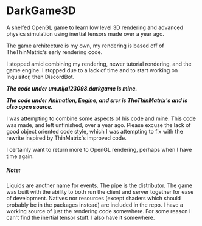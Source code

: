 # DarkGame3D
A shelfed OpenGL game to learn low level 3D rendering and advanced physics simulation using inertial tensors made over a year ago.

The game architecture is my own, my rendering is based off of TheThinMatrix's early rendering code.

I stopped amid combining my rendering, newer tutorial rendering, and the game engine.  I stopped due to a lack of time and to start working on Inquisitor, then DiscordBot.

***The code under um.nija123098.darkgame is mine.***

***The code under Animation, Engine, and srcr is TheThinMatrix's and is also open source.***

I was attempting to combine some aspects of his code and mine.
This code was made, and left unfinished, over a year ago.  Please excuse the lack of good object oriented code style, which I was attempting to fix with the rewrite inspired by ThinMatrix's improved code.

I certainly want to return more to OpenGL rendering, perhaps when I have time again.

##### Note:
Liquids are another name for events.  The pipe is the distributor.
The game was built with the ability to both run the client and server together for ease of development.
Natives nor resources (except shaders which should probably be in the packages instead) are included in the repo.
I have a working source of just the rendering code somewhere.
For some reason I can't find the inertial tensor stuff.  I also have it somewhere.